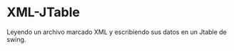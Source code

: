 XML-JTable
==========

Leyendo un archivo marcado XML y escribiendo sus datos en un Jtable de swing.